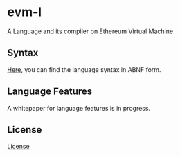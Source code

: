 # evm-l

A Language and its compiler on Ethereum Virtual Machine

## Syntax

[Here](https://github.com/yigitozkavci/ivy/blob/master/standard/ivy.abnf), you can find the language syntax in ABNF form.

## Language Features
A whitepaper for language features is in progress.

## License
[License](https://github.com/yigitozkavci/ivy/blob/master/LICENSE)
